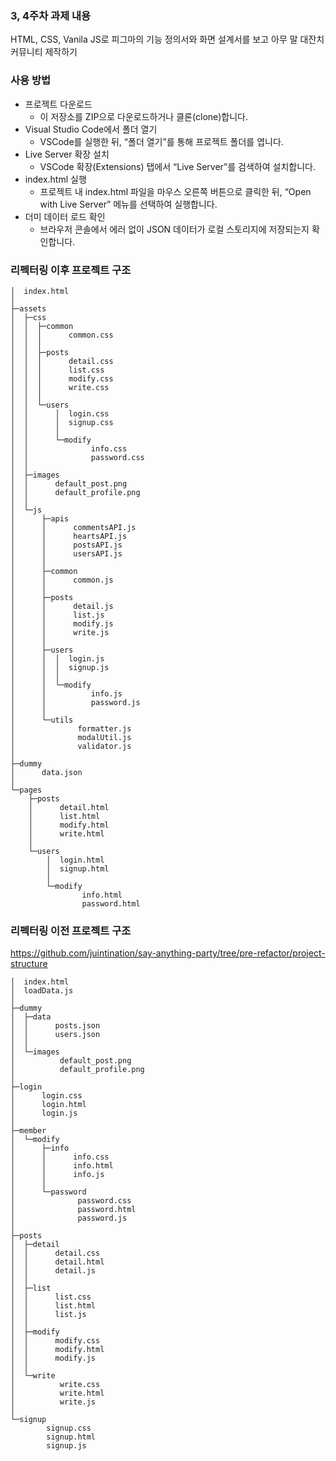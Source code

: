 ### 3, 4주차 과제 내용

HTML, CSS, Vanila JS로 피그마의 기능 정의서와 화면 설계서를 보고 아무 말 대잔치 커뮤니티 제작하기

### 사용 방법
- 프로젝트 다운로드
  - 이 저장소를 ZIP으로 다운로드하거나 클론(clone)합니다.
- Visual Studio Code에서 폴더 열기
  - VSCode를 실행한 뒤, “폴더 열기”를 통해 프로젝트 폴더를 엽니다.
- Live Server 확장 설치
  - VSCode 확장(Extensions) 탭에서 “Live Server”를 검색하여 설치합니다.
- index.html 실행
  - 프로젝트 내 index.html 파일을 마우스 오른쪽 버튼으로 클릭한 뒤, “Open with Live Server” 메뉴를 선택하여 실행합니다.
- 더미 데이터 로드 확인
  - 브라우저 콘솔에서 에러 없이 JSON 데이터가 로컬 스토리지에 저장되는지 확인합니다.
    
### 리펙터링 이후 프로젝트 구조
    
```
│  index.html
│  
├─assets
│  ├─css
│  │  ├─common
│  │  │      common.css
│  │  │
│  │  ├─posts
│  │  │      detail.css
│  │  │      list.css
│  │  │      modify.css
│  │  │      write.css
│  │  │
│  │  └─users
│  │      │  login.css
│  │      │  signup.css
│  │      │
│  │      └─modify
│  │              info.css
│  │              password.css
│  │
│  ├─images
│  │      default_post.png
│  │      default_profile.png
│  │
│  └─js
│      ├─apis
│      │      commentsAPI.js
│      │      heartsAPI.js
│      │      postsAPI.js
│      │      usersAPI.js
│      │
│      ├─common
│      │      common.js
│      │
│      ├─posts
│      │      detail.js
│      │      list.js
│      │      modify.js
│      │      write.js
│      │
│      ├─users
│      │  │  login.js
│      │  │  signup.js
│      │  │
│      │  └─modify
│      │          info.js
│      │          password.js
│      │
│      └─utils
│              formatter.js
│              modalUtil.js
│              validator.js
│
├─dummy
│      data.json
│
└─pages
    ├─posts
    │      detail.html
    │      list.html
    │      modify.html
    │      write.html
    │
    └─users
        │  login.html
        │  signup.html
        │
        └─modify
                info.html
                password.html
```

### 리펙터링 이전 프로젝트 구조

https://github.com/juintination/say-anything-party/tree/pre-refactor/project-structure

```
│  index.html
│  loadData.js
│
├─dummy
│  ├─data
│  │      posts.json
│  │      users.json
│  │
│  └─images
│          default_post.png
│          default_profile.png
│
├─login
│      login.css
│      login.html
│      login.js
│
├─member
│  └─modify
│      ├─info
│      │      info.css
│      │      info.html
│      │      info.js
│      │
│      └─password
│              password.css
│              password.html
│              password.js
│
├─posts
│  ├─detail
│  │      detail.css
│  │      detail.html
│  │      detail.js
│  │
│  ├─list
│  │      list.css
│  │      list.html
│  │      list.js
│  │
│  ├─modify
│  │      modify.css
│  │      modify.html
│  │      modify.js
│  │
│  └─write
│          write.css
│          write.html
│          write.js
│
└─signup
        signup.css
        signup.html
        signup.js
```
